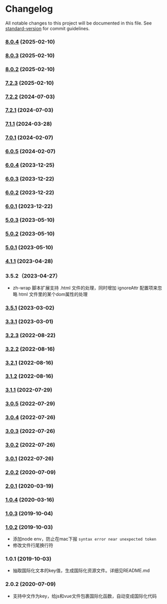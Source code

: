 # Changelog

All notable changes to this project will be documented in this file. See [standard-version](https://github.com/conventional-changelog/standard-version) for commit guidelines.

### [8.0.4](https://github.com/vue-viewer-editor/vve-i18n-cli/compare/v8.0.3...v8.0.4) (2025-02-10)

### [8.0.3](https://github.com/vue-viewer-editor/vve-i18n-cli/compare/v8.0.2...v8.0.3) (2025-02-10)

### [8.0.2](https://github.com/vue-viewer-editor/vve-i18n-cli/compare/v7.2.3...v8.0.2) (2025-02-10)

### [7.2.3](https://github.com/vue-viewer-editor/vve-i18n-cli/compare/v7.2.2...v7.2.3) (2025-02-10)

### [7.2.2](https://github.com/vue-viewer-editor/vve-i18n-cli/compare/v7.2.1...v7.2.2) (2024-07-03)

### [7.2.1](https://github.com/vue-viewer-editor/vve-i18n-cli/compare/v7.1.1...v7.2.1) (2024-07-03)

### [7.1.1](https://github.com/vue-viewer-editor/vve-i18n-cli/compare/v7.0.1...v7.1.1) (2024-03-28)

### [7.0.1](https://github.com/vue-viewer-editor/vve-i18n-cli/compare/v6.0.5...v7.0.1) (2024-02-07)

### [6.0.5](https://github.com/vue-viewer-editor/vve-i18n-cli/compare/v6.0.4...v6.0.5) (2024-02-07)

### [6.0.4](https://github.com/vue-viewer-editor/vve-i18n-cli/compare/v6.0.3...v6.0.4) (2023-12-25)

### [6.0.3](https://github.com/vue-viewer-editor/vve-i18n-cli/compare/v6.0.2...v6.0.3) (2023-12-22)

### [6.0.2](https://github.com/vue-viewer-editor/vve-i18n-cli/compare/v6.0.1...v6.0.2) (2023-12-22)

### [6.0.1](https://github.com/vue-viewer-editor/vve-i18n-cli/compare/v5.0.3...v6.0.1) (2023-12-22)

### [5.0.3](https://github.com/vue-viewer-editor/vve-i18n-cli/compare/v5.0.2...v5.0.3) (2023-05-10)

### [5.0.2](https://github.com/vue-viewer-editor/vve-i18n-cli/compare/v5.0.1...v5.0.2) (2023-05-10)

### [5.0.1](https://github.com/vue-viewer-editor/vve-i18n-cli/compare/v4.1.1...v5.0.1) (2023-05-10)

### [4.1.1](https://github.com/vue-viewer-editor/vve-i18n-cli/compare/v3.5.1...v4.1.1) (2023-04-28)

### 3.5.2（2023-04-27）
- zh-wrap 脚本扩展支持 .html 文件的处理，同时增加 ignoreAttr 配置项来忽略 html 文件里的某个dom属性的处理

### [3.5.1](https://github.com/vue-viewer-editor/vve-i18n-cli/compare/v3.3.1...v3.5.1) (2023-03-02)

### [3.3.1](https://github.com/vue-viewer-editor/vve-i18n-cli/compare/v3.2.3...v3.3.1) (2023-03-01)

### [3.2.3](https://github.com/vue-viewer-editor/vve-i18n-cli/compare/v3.2.2...v3.2.3) (2022-08-22)

### [3.2.2](https://github.com/vue-viewer-editor/vve-i18n-cli/compare/v3.2.1...v3.2.2) (2022-08-16)

### [3.2.1](https://github.com/vue-viewer-editor/vve-i18n-cli/compare/v3.1.2...v3.2.1) (2022-08-16)

### [3.1.2](https://github.com/vue-viewer-editor/vve-i18n-cli/compare/v3.1.1...v3.1.2) (2022-08-16)

### [3.1.1](https://github.com/vue-viewer-editor/vve-i18n-cli/compare/v3.0.5...v3.1.1) (2022-07-29)

### [3.0.5](https://github.com/vue-viewer-editor/vve-i18n-cli/compare/v3.0.4...v3.0.5) (2022-07-29)

### [3.0.4](https://github.com/vue-viewer-editor/vve-i18n-cli/compare/v3.0.3...v3.0.4) (2022-07-26)

### [3.0.3](https://github.com/vue-viewer-editor/vve-i18n-cli/compare/v3.0.2...v3.0.3) (2022-07-26)

### [3.0.2](https://github.com/vue-viewer-editor/vve-i18n-cli/compare/v3.0.1...v3.0.2) (2022-07-26)

### [3.0.1](https://github.com/vue-viewer-editor/vve-i18n-cli/compare/v2.0.2...v3.0.1) (2022-07-26)

### [2.0.2](https://github.com/vue-viewer-editor/vve-i18n-cli/compare/v2.0.1...v2.0.2) (2020-07-09)

### [2.0.1](https://github.com/vue-viewer-editor/vve-i18n-cli/compare/v1.0.4...v2.0.1) (2020-03-19)

### [1.0.4](https://github.com/vue-viewer-editor/vve-i18n-cli/compare/v1.0.3...v1.0.4) (2020-03-16)

### [1.0.3](https://github.com/vue-viewer-editor/vve-i18n-cli/compare/v1.0.2...v1.0.3) (2019-10-04)

### [1.0.2](https://github.com/vue-viewer-editor/vve-i18n-cli/compare/v1.0.1...v1.0.2) (2019-10-03)
- 添加node env，防止在mac下报 `syntax error near unexpected token`
- 修改文件行尾换行符

### 1.0.1 (2019-10-03)
- 抽取国际化文本的key值，生成国际化资源文件。详细见README.md

### 2.0.2 (2020-07-09)
- 支持中文作为key，给js和vue文件包裹国际化函数，自动变成国际化代码
